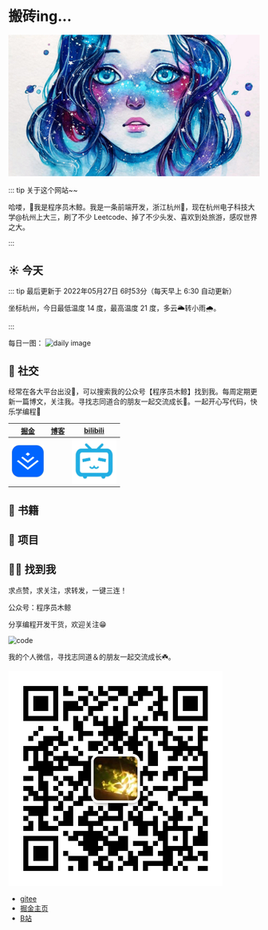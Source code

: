 # 搬砖ing...

![An image](./assets/bg.jpg)

::: tip 关于这个网站~~

哈喽，👋我是程序员木鲸。我是一条前端开发，浙江杭州👴，现在杭州电子科技大学@杭州上大三，刷了不少 Leetcode、掉了不少头发、喜欢到处旅游，感叹世界之大。

:::



## ☀️ 今天

::: tip 最后更新于 2022年05月27日 6时53分（每天早上 6:30 自动更新）

坐标杭州，今日最低温度 14 度，最高温度 21 度，多云🌥️转小雨🌧️。

:::

每日一图：
![daily image](https://wallroom.io/img/1920x1080/bg-37901e1.jpg)


## 🙌 社交

经常在各大平台出没👻，可以搜索我的公众号【程序员木鲸】找到我。每周定期更新一篇博文，关注我。寻找志同道合的朋友一起交流成长🌻。一起开心写代码，快乐学编程💪

| [掘金](https://juejin.cn/user/127971529335368)               | [博客]() | [bilibili](https://space.bilibili.com/473874663)             |
| ------------------------------------------------------------ | -------- | ------------------------------------------------------------ |
| [<img src="./assets/juejin.jpeg" alt="掘金" style="zoom:25%;" />](https://juejin.cn/user/127971529335368) |          | [<img src="./assets/bilibili.jpeg" alt="bilibili" style="zoom:12%;" />](https://space.bilibili.com/473874663) |



## 📘 书籍





## 💼 项目





## 🙋‍♂️ 找到我

求点赞，求关注，求转发，一键三连！

公众号：程序员木鲸

分享编程开发干货，欢迎关注😁

![code](./assets/gongzhonghao.png)

我的个人微信，寻找志同道＆的朋友一起交流成长☘️。

![code](./assets/weixin.png)

- [gitee](https://gitee.com/clover99)
- [掘金主页](https://juejin.cn/user/127971529335368)
- [B站](https://space.bilibili.com/473874663)


